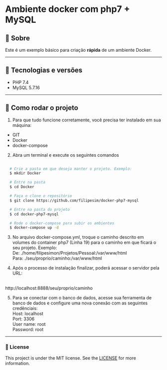 <h1>
  Ambiente docker com php7 + MySQL
</h1>

## 📘 Sobre

Este é um exemplo básico para criação **rápida** de um ambiente Docker.

---

## 🚀 Tecnologias e versões

 - PHP 7.4
 - MySQL 5.7.16

---

## 📁 Como rodar o projeto

1. Para que tudo funcione corretamente, você precisa ter instalado em sua máquina:
  - GIT
  - Docker
  - docker-compose

2. Abra um terminal e execute os seguintes comandos

```bash
  
  # Crie a pasta em que deseja manter o projeto. Exemplo:
  $ mkdir Docker

  # Entre na pasta
  $ cd Docker

  # Faça o clone o repositório 
  $ git clone https://github.com/filipesim/docker-php7-mysql

  # Entre na pasta do projeto
  $ cd docker-php7-mysql

  # Rode o docker-compose para subir os ambientes
  $ docker-compose up -d

```

3. No arquivo docker-compose.yml, troque o caminho descrito em volumes do container php7 (Linha 19) para o caminho em que ficará o seu projeto. Exemplo:<br/>De: ./home/filipesimon/Projetos/Pessoal:/var/www/html<br/>Para: ./seu/proprio/caminho:/var/www/html

4. Após o processo de instalação finalizar, poderá acessar o servidor pela URL:
<br/>
http://localhost:8888/seu/proprio/caminho

5. Para se conectar com o banco de dados, acesse sua ferramenta de banco de dados e configure uma nova conexão com as seguintes credênciais:<br/>Host: localhost<br/>Port: 3306<br/>User name: root<br/>Password: root
---

### 📝 License

This project is under the MIT license. See the [LICENSE](/LICENSE) for more information.